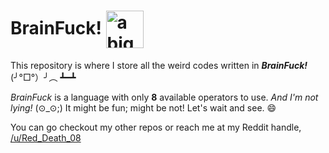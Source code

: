 # BrainFuck! <img src="https://cdn.the-scientist.com/assets/articleNo/36663/iImg/15248/d305ec2a-9f5a-4894-8cd3-a7c43bb0756b-brain-640.jpg" alt="a big brain" align="center" width="60">

This repository is where I store all the weird codes written in ___BrainFuck!___ (╯°□°）╯︵ ┻━┻

_BrainFuck_ is a language with only **8** available operators to use. _And I'm not lying!_ (⊙_⊙;)
It might be fun; might be not! Let's wait and see. :smile:

You can go checkout my other repos or reach me at my Reddit handle, [/u/Red_Death_08](https://reddit.com/user/Red_Death_08)
